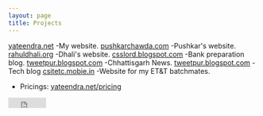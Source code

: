 ```yaml
---
layout: page
title: Projects
---
```

[yateendra.net](http://yateendra.net)
-My website.
[pushkarchawda.com](http://pushkarchawda.com)
-Pushkar's website.
[rahuldhali.org](http://rahuldhali.org)
-Dhali's website.
[csslord.blogspot.com](https://csslord.blogspot.com) 
-Bank preparation blog.
[tweetpur.blogspot.com](https://hamarkhabar.blogspot.com)
-Chhattisgarh News.
[tweetpur.blogspot.com](https://tweetpur.blogspot.com)
-Tech blog
[csitetc.mobie.in](https://csitetc.mobie.in)
-Website for my ET&T batchmates.

- Pricings: [yateendra.net/pricing](http://yateendra.net/pricing.html)


<iframe src="https://www.facebook.com/plugins/like.php?href=https%3A%2F%2Ffacebook.com%2Fya3dra&width=76&layout=button_count&action=like&size=small&show_faces=true&share=false&height=21&appId=239992719524816" width="76" height="21" style="border:none;overflow:hidden" scrolling="no" frameborder="0" allowTransparency="true"></iframe>
